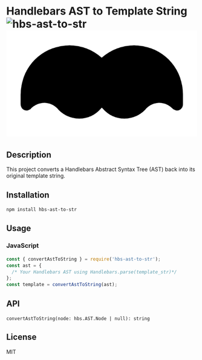 # Handlebars AST to Template String ![hbs-ast-to-str](https://img.shields.io/npm/v/hbs-ast-to-str?label=hbs-ast-to-str) [![Project Icon](./handlebars-ast-to-str-logo.png)](https://github.com/satyajitnayk/handlebar-ast-to-str)

## Description

This project converts a Handlebars Abstract Syntax Tree (AST) back into its original template string.

## Installation

```hbs
npm install hbs-ast-to-str
```

## Usage

### JavaScript

```javascript
const { convertAstToString } = require('hbs-ast-to-str');
const ast = {
  /* Your Handlebars AST using Handlebars.parse(template_str)*/
};
const template = convertAstToString(ast);
```

## API

`convertAstToString(node: hbs.AST.Node | null): string`

## License

MIT
